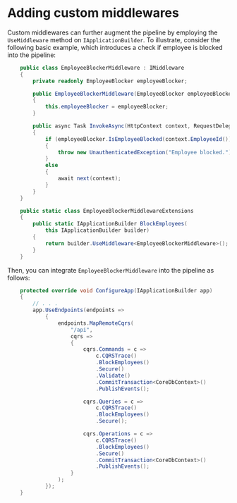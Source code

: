 
# Adding custom middlewares

Custom middlewares can further augment the pipeline by employing the `UseMiddleware` method on `IApplicationBuilder`. To illustrate, consider the following basic example, which introduces a check if employee is blocked into the pipeline:

```csharp
    public class EmployeeBlockerMiddleware : IMiddleware
    {
        private readonly EmployeeBlocker employeeBlocker;

        public EmployeeBlockerMiddleware(EmployeeBlocker employeeBlocker)
        {
            this.employeeBlocker = employeeBlocker;
        }

        public async Task InvokeAsync(HttpContext context, RequestDelegate next)
        {
            if (employeeBlocker.IsEmployeeBlocked(context.EmployeeId()))
            {
                throw new UnauthenticatedException("Employee blocked.");
            }
            else
            {
                await next(context);
            }
        }
    }

    public static class EmployeeBlockerMiddlewareExtensions
    {
        public static IApplicationBuilder BlockEmployees(
            this IApplicationBuilder builder)
        {
            return builder.UseMiddleware<EmployeeBlockerMiddleware>();
        }
    }
```

Then, you can integrate `EmployeeBlockerMiddleware` into the pipeline as follows:

```csharp
    protected override void ConfigureApp(IApplicationBuilder app)
    {
        // . . .
        app.UseEndpoints(endpoints =>
            {
                endpoints.MapRemoteCqrs(
                    "/api",
                    cqrs =>
                    {
                        cqrs.Commands = c =>
                            c.CQRSTrace()
                            .BlockEmployees()
                            .Secure()
                            .Validate()
                            .CommitTransaction<CoreDbContext>()
                            .PublishEvents();

                        cqrs.Queries = c =>
                            c.CQRSTrace()
                            .BlockEmployees()
                            .Secure();

                        cqrs.Operations = c =>
                            c.CQRSTrace()
                            .BlockEmployees()
                            .Secure()
                            .CommitTransaction<CoreDbContext>()
                            .PublishEvents();
                    }
                );
            });
    }
```
